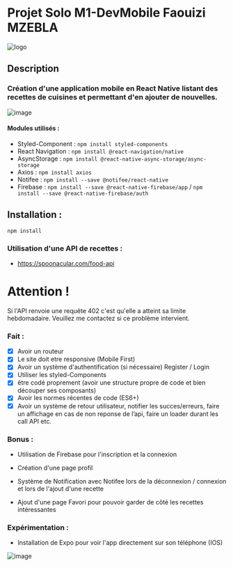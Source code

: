 # **Projet Solo M1-DevMobile Faouizi MZEBLA** 
![logo](https://user-images.githubusercontent.com/56970054/226587270-6a25990f-0b1f-4e14-844f-43739af20f02.png)

## Description
### Création d'une application mobile en React Native listant des recettes de cuisines et permettant d'en ajouter de nouvelles.
![image](https://user-images.githubusercontent.com/56970054/226587051-897a62af-f8e9-44ac-991a-b4b0d53ce9fc.png)


#### Modules utilisés :
- Styled-Component : `npm install styled-components`
- React Navigation : `npm install @react-navigation/native`
- AsyncStorage : `npm install @react-native-async-storage/async-storage`
- Axios : `npm install axios`
- Notifee : `npm install --save @notifee/react-native`
- Firebase : `npm install --save @react-native-firebase/app` / `npm install --save @react-native-firebase/auth`


## Installation : 
`npm install`

### Utilisation d'une API de recettes :

- https://spoonacular.com/food-api

# Attention !
Si l'API renvoie une requête 402 c'est qu'elle a atteint sa limite hebdomadaire. Veuillez me contactez si ce problème intervient.

### Fait : 

- [x] Avoir un routeur
- [x] Le site doit etre responsive (Mobile First)
- [x] Avoir un système d'authentification (si nécessaire) Register / Login
- [x] Utiliser les styled-Components
- [x] être codé proprement (avoir une structure propre de code et bien découper ses composants)
- [x] Avoir les normes récentes de code (ES6+)
- [x] Avoir un système de retour utilisateur, notifier les succes/erreurs, faire un affichage en cas de non reponse de l’api, faire un loader durant les call API etc.

### Bonus :

- Utilisation de Firebase pour l'inscription et la connexion

- Création d'une page profil

- Système de Notification avec Notifee lors de la déconnexion / connexion et lors de l'ajout d'une recette

- Ajout d'une page Favori pour pouvoir garder de côté les recettes intéressantes

### Expérimentation :

- Installation de Expo pour voir l'app directement sur son téléphone (IOS)

![image](https://user-images.githubusercontent.com/56970054/226435141-739c0d8c-fec1-4b79-aa3a-db24191e7a09.png)




